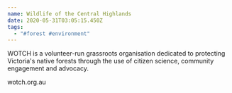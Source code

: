 ```yaml
---
name: Wildlife of the Central Highlands
date: 2020-05-31T03:05:15.450Z
tags:
  - "#forest #environment"
---
```

WOTCH is a volunteer-run grassroots organisation dedicated to protecting Victoria's native forests through the use of citizen science, community engagement and advocacy.

wotch.org.au